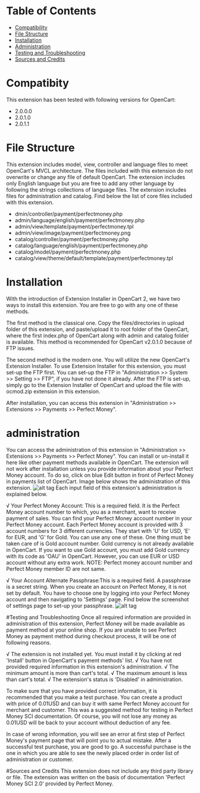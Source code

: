 # Table of Contents
* [Compatibility](#compatibility)
* [File Structure](#file-structure)
* [Installation](#installation)
* [Administration](#administration)
* [Testing and Troubleshooting](#test-and-troubleshooting)
* [Sources and Credits](#sources-and-credits)

# <a name="compatibility"></a>Compatibity
This extension has been tested with following versions for OpenCart:
- 2.0.0.0
- 2.0.1.0
- 2.0.1.1

# <a name="file-structure"></a>File Structure
This extension includes model, view, controller and language files to meet OpenCart's MVCL architecture. The files included with this extension do not overwrite or change any file of default OpenCart. The extension includes only English language but you are free to add any other language by following the strings collections of language files. The extension includes files for administration and catalog. Find below the list of core files included with this extension.

- dmin/controller/payment/perfectmoney.php
- admin/language/english/payment/perfectmoney.php
- admin/view/template/payment/perfectmoney.tpl
- admin/view/image/payment/perfectmoney.png
- catalog/controller/payment/perfectmoney.php
- catalog/language/english/payment/perfectmoney.php
- catalog/model/payment/perfectmoney.php
- catalog/view/theme/default/template/payment/perfectmoney.tpl

# <a name="installation"></a>Installation
With the introduction of Extension Installer in OpenCart 2, we have two ways to install this extension. You are free to go with any one of these methods.

The first method is the classical one. Copy the files/directories in upload folder of this extension, and paste/upload it to root folder of the OpenCart, where the first index.php of OpenCart along with admin and catalog folder is available. This method is recommended for OpenCart v2.0.1.0 because of FTP issues.

The second method is the modern one. You will utilize the new OpenCart's Extension Installer. To use Extension Installer for this extension, you must set-up the FTP first. You can set-up the FTP in "Administration >> System >> Setting >> FTP", if you have not done it already. After the FTP is set-up, simply go to the Extension Installer of OpenCart and upload the file with ocmod.zip extension in this extension.

After installation, you can access this extension in "Administration >> Extensions >> Payments >> Perfect Money".

# <a name="administration"></a>administration
You can access the administration of this extension in "Administration >> Extensions >> Payments >> Perfect Money". You can install or un-install it here like other payment methods available in OpenCart. The extension will not work after installation unless you provide information about your Perfect Money account. To do so, click on blue Edit button in front of Perfect Money in payments list of OpenCart. Image below shows the administration of this extension.
![alt tag]()
Each input field of this extension's administration is explained below.

√ Your Perfect Money Account: This is a required field. It is the Perfect Money account number to which, you as a merchant, want to receive payment of sales. You can find your Perfect Money account number in your Perfect Money account. Each Perfect Money account is provided with 3 account numbers for 3 different currencies. They start with 'U' for USD, 'E' for EUR, and 'G' for Gold. You can use any one of these. One thing must be taken care of is Gold account number. Gold currency is not already available in OpenCart. If you want to use Gold account, you must add Gold currency with its code as 'OAU' in OpenCart. However, you can use EUR or USD account without any extra work. NOTE: Perfect money account number and Perfect Money member ID are not same.

√ Your Account Alternate Passphrase:This is a required field. A passphrase is a secret string. When you create an account on Perfect Money, it is not set by default. You have to choose one by logging into your Perfect Money account and then navigating to 'Settings' page. Find below the screenshot of settings page to set-up your passphrase.
![alt tag]()


#<a name="test-and-troubleshooting"></a>Testing and Troubleshooting
Once all required information are provided in administration of this extension, Perfect Money will be made available as payment method at your online shop. If you are unable to see Perfect Money as payment method during checkout process, it will be one of following reasons.

√ The extension is not installed yet. You must install it by clicking at red 'Install' button in OpenCart's payment methods' list.
√ You have not provided required information in this extension's administration.
√ The minimum amount is more than cart's total.
√ The maximum amount is less than cart's total.
√ The extension's status is 'Disabled' in administration.

To make sure that you have provided correct information, it is recommended that you make a test purchase. You can create a product with price of 0.01USD and can buy it with same Perfect Money account for merchant and customer. This was a suggested method for testing in Perfect Money SCI documentation. Of course, you will not lose any money as 0.01USD will be back to your account without deduction of any fee.

In case of wrong information, you will see an error at first step of Perfect Money's payment page that will point you to actual mistake. After a successful test purchase, you are good to go. A successful purchase is the one in which you are able to see the newly placed order in order list of administration or customer.

#<a name="sources-and-credits"></a>Sources and Credits
This extension does not include any third party library or file. The extension was written on the basis of documentation 'Perfect Money SCI 2.0' provided by Perfect Money.

